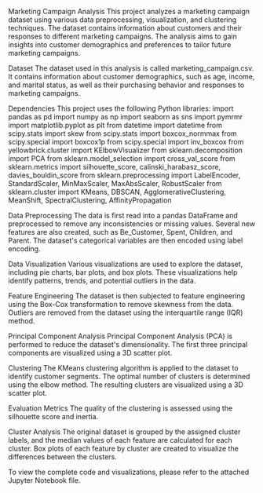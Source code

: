 Marketing Campaign Analysis
This project analyzes a marketing campaign dataset using various data preprocessing, visualization, and clustering techniques. The dataset contains information about customers and their responses to different marketing campaigns. The analysis aims to gain insights into customer demographics and preferences to tailor future marketing campaigns.

Dataset
The dataset used in this analysis is called marketing_campaign.csv. It contains information about customer demographics, such as age, income, and marital status, as well as their purchasing behavior and responses to marketing campaigns.

Dependencies
This project uses the following Python libraries:
import pandas as pd
import numpy as np
import seaborn as sns
import pymrmr
import matplotlib.pyplot as plt
from datetime import datetime
from scipy.stats import skew
from scipy.stats import boxcox_normmax
from scipy.special import boxcox1p
from scipy.special import inv_boxcox
from yellowbrick.cluster import KElbowVisualizer
from sklearn.decomposition import PCA
from sklearn.model_selection import cross_val_score
from sklearn.metrics import silhouette_score, calinski_harabasz_score, davies_bouldin_score
from sklearn.preprocessing import LabelEncoder, StandardScaler, MinMaxScaler, MaxAbsScaler, RobustScaler
from sklearn.cluster import KMeans, DBSCAN, AgglomerativeClustering, MeanShift, SpectralClustering, AffinityPropagation

Data Preprocessing
The data is first read into a pandas DataFrame and preprocessed to remove any inconsistencies or missing values. Several new features are also created, such as Be_Customer, Spent, Children, and Parent. The dataset's categorical variables are then encoded using label encoding.

Data Visualization
Various visualizations are used to explore the dataset, including pie charts, bar plots, and box plots. These visualizations help identify patterns, trends, and potential outliers in the data.

Feature Engineering
The dataset is then subjected to feature engineering using the Box-Cox transformation to remove skewness from the data. Outliers are removed from the dataset using the interquartile range (IQR) method.

Principal Component Analysis
Principal Component Analysis (PCA) is performed to reduce the dataset's dimensionality. The first three principal components are visualized using a 3D scatter plot.

Clustering
The KMeans clustering algorithm is applied to the dataset to identify customer segments. The optimal number of clusters is determined using the elbow method. The resulting clusters are visualized using a 3D scatter plot.

Evaluation Metrics
The quality of the clustering is assessed using the silhouette score and inertia.

Cluster Analysis
The original dataset is grouped by the assigned cluster labels, and the median values of each feature are calculated for each cluster. Box plots of each feature by cluster are created to visualize the differences between the clusters.

To view the complete code and visualizations, please refer to the attached Jupyter Notebook file.